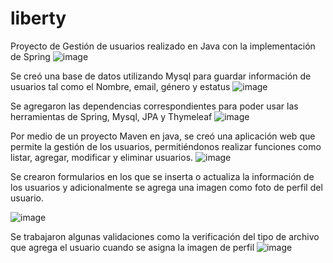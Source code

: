 # liberty

Proyecto de Gestión de usuarios realizado en Java con la implementación de Spring
![image](https://user-images.githubusercontent.com/42243730/186346515-4423512c-696f-4276-a451-5fa986ea4729.png)

Se creó una base de datos utilizando Mysql para guardar información de usuarios tal como el Nombre, email, género y estatus
![image](https://user-images.githubusercontent.com/42243730/186346900-71bbdaaf-2ff3-40bc-8764-a50d7a419109.png)

Se agregaron las dependencias correspondientes para poder usar las herramientas de Spring, Mysql, JPA y Thymeleaf
![image](https://user-images.githubusercontent.com/42243730/186348464-7c563db9-0c11-4f41-85cf-60fe36d3f143.png)

Por medio de un proyecto Maven en java, se creó una aplicación web que permite la gestión de los usuarios, permitiéndonos realizar funciones como listar, agregar, modificar y eliminar usuarios.
![image](https://user-images.githubusercontent.com/42243730/186347172-ebde9df7-72b2-4f84-aa81-785f566126e6.png)

Se crearon formularios en los que se inserta o actualiza la información de los usuarios y adicionalmente se agrega una imagen como foto de perfil del usuario.

![image](https://user-images.githubusercontent.com/42243730/186347772-6e478ffe-46ae-4e76-aa8b-b391d4f8e638.png)

Se trabajaron algunas validaciones como la verificación del tipo de archivo que agrega el usuario cuando se asigna la imagen de perfil
![image](https://user-images.githubusercontent.com/42243730/186348068-df87a866-8a2e-4d07-b608-4d56903a6ca3.png)
